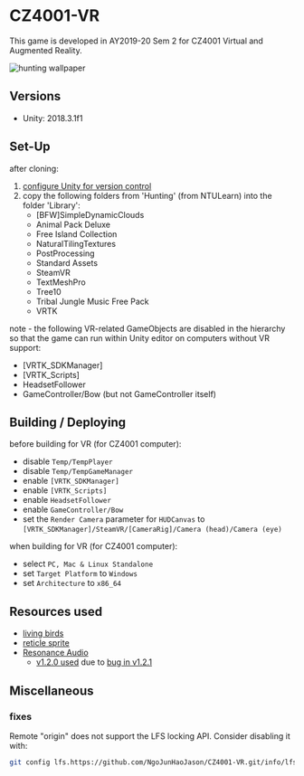 # CZ4001-VR

This game is developed in AY2019-20 Sem 2 for CZ4001 Virtual and Augmented Reality.

![hunting wallpaper](Hunting/Assets/Wallpaper/Deer-Hunting-Wallpapers.jpg)

## Versions

- Unity: 2018.3.1f1

## Set-Up

after cloning:

1. [configure Unity for version control](https://thoughtbot.com/blog/how-to-git-with-unity)
2. copy the following folders from 'Hunting' (from NTULearn) into the folder 'Library':
    - [BFW]SimpleDynamicClouds
    - Animal Pack Deluxe
    - Free Island Collection
    - NaturalTilingTextures
    - PostProcessing
    - Standard Assets
    - SteamVR
    - TextMeshPro
    - Tree10
    - Tribal Jungle Music Free Pack
    - VRTK

note - the following VR-related GameObjects are disabled in the hierarchy so that the game can run within Unity editor on computers without VR support:

- [VRTK_SDKManager]
- [VRTK_Scripts]
- HeadsetFollower
- GameController/Bow (but not GameController itself)

## Building / Deploying

before building for VR (for CZ4001 computer):

- disable `Temp/TempPlayer`
- disable `Temp/TempGameManager`
- enable `[VRTK_SDKManager]`
- enable `[VRTK_Scripts]`
- enable `HeadsetFollower`
- enable `GameController/Bow`
- set the `Render Camera` parameter for `HUDCanvas` to `[VRTK_SDKManager]/SteamVR/[CameraRig]/Camera (head)/Camera (eye)`

when building for VR (for CZ4001 computer):

- select `PC, Mac & Linux Standalone`
- set `Target Platform` to `Windows`
- set `Architecture` to `x86_64`

## Resources used

- [living birds](https://assetstore.unity.com/packages/3d/characters/animals/living-birds-15649)
- [reticle sprite](https://www.hiclipart.com/free-transparent-background-png-clipart-mryvr)
- [Resonance Audio](https://resonance-audio.github.io/resonance-audio/develop/unity/getting-started.html)
  - [v1.2.0 used](https://github.com/resonance-audio/resonance-audio-unity-sdk/releases/tag/v1.2.0) due to [bug in v1.2.1](https://github.com/resonance-audio/resonance-audio-unity-sdk/issues/51#issue-353082964)

## Miscellaneous

### fixes

Remote "origin" does not support the LFS locking API. Consider disabling it with:

```bash
git config lfs.https://github.com/NgoJunHaoJason/CZ4001-VR.git/info/lfs.locksverify false
```

